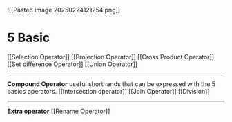 ![[Pasted image 20250224121254.png]]
# 5 Basic

[[Selection Operator]]
[[Projection Operator]]
[[Cross Product Operator]]
[[Set difference Operator]]
[[Union Operator]]
-- -

**Compound Operator**
useful shorthands that can be expressed with the 5 basics operators.
[[Intersection operator]]
[[Join Operator]]
[[Division]]
-- -

**Extra operator**
[[Rename Operator]]


